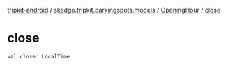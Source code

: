[tripkit-android](../../index.md) / [skedgo.tripkit.parkingspots.models](../index.md) / [OpeningHour](index.md) / [close](./close.md)

# close

`val close: LocalTime`